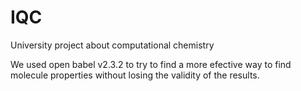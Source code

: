 # IQC
University project about computational chemistry

We used open babel v2.3.2 to try to find a more efective way to find molecule properties without losing the validity of the results.
